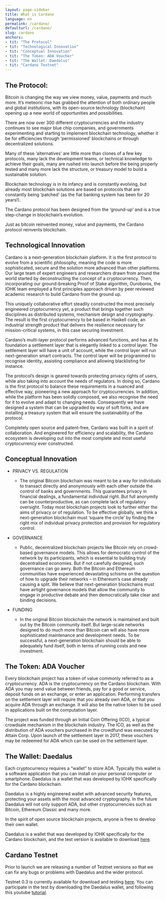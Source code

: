 ```yaml
---
layout: page-sidebar
title: What is Cardano
language: en
permalink: /cardano/
defaulturl: /cardano/
slug: cardano
anchors:
- tit: "The Protocol"
- tit: "Technological Innovation"
- tit: "Conceptual Innovation"
- tit: "The Token: ADA Voucher"
- tit: "The Wallet: Daedalus"
- tit: "Cardano Testnet"
---
```


## The Protocol:

Bitcoin is changing the way we view money, value, payments and much more. It’s meteoric rise has grabbed the attention of both ordinary people and global institutions, with its open-source technology (blockchain) opening up a new world of opportunities and possibilities.

There are now over 300 different cryptocurrencies and the industry continues to see major blue chip companies, and governments experimenting and starting to implement blockchain technology, whether it be for efficiencies through ‘permissioned’ blockchains or through decentralized solutions.

Many of these ‘alternatives’ are little more than clones of a few key protocols, many lack the development teams, or technical knowledge to achieve their goals, many are rushed into launch before the being properly tested and many more lack the structure, or treasury model to build a sustainable solution.

Blockchain technology is in its infancy and is constantly evolving, but already most blockchain solutions are based on protocols that are constantly being ‘patched’ (as the fiat banking system has been for 20 years!). 

The Cardano protocol has been designed from the ‘ground-up’ and is a true step-change in blockchain’s evolution.

Just as bitcoin reinvented money, value and payments, the Cardano protocol reinvents blockchain.

## Technological Innovation

Cardano is a next-generation blockchain platform. It is the first protocol to evolve from a scientific philosophy, meaning the code is more sophisticated, secure and the solution more advanced than other platforms. Our large team of expert engineers and researchers drawn from around the world started by deconstructing the concept of a cryptocurrency. Then, incorporating our ground-breaking Proof of Stake algorithm, Ouroboros, the IOHK team employed a first principles approach driven by peer reviewed academic research to build Cardano from the ground up.

This uniquely collaborative effort steadily constructed the most precisely engineered cryptocurrency yet, a product that brings together such disciplines as distributed systems, mechanism design and cryptography. The result is the first cryptocurrency to be based in Haskell code, an industrial strength product that delivers the resilience necessary for mission-critical systems, in this case securing investment.

Cardano’s multi-layer protocol performs advanced functions, and has at its foundation a settlement layer that is elegantly linked to a control layer. The settlement layer will have a unit of account, while the control layer will run next-generation smart contracts. The control layer will be programmed to recognise identity, assisting compliance and allowing blacklisting for instance.

The protocol’s design is geared towards protecting privacy rights of users, while also taking into account the needs of regulators. In doing so, Cardano is the first protocol to balance these requirements in a nuanced and effective way, pioneering a new approach for cryptocurrencies. In addition, while the platform has been solidly composed, we also recognise the need for it to evolve and adapt to changing needs. Consequently we have designed a system that can be upgraded by way of soft forks, and are installing a treasury system that will ensure the sustainability of the protocol.

Completely open source and patent-free, Cardano was built in a spirit of collaboration. And engineered for efficiency and scalability, the Cardano ecosystem is developing out into the most complete and most useful cryptocurrency ever constructed.

## Conceptual Innovation

* PRIVACY VS. REGULATION
  * The original Bitcoin blockchain was meant to be a way for individuals to transact directly and anonymously with each other outside the control of banks and governments. This guarantees privacy in financial dealings, a fundamental individual right. But full anonymity can be counterproductive, as can complete lack of regulatory oversight. Today most blockchain projects look to further either the aims of privacy or of regulation. To be effective globally, we think a next-generation blockchain must ‘square the circle’ by finding the right mix of individual privacy protection and provision for regulatory control.

* GOVERNANCE
  * Public, decentralized blockchain projects like Bitcoin rely on crowd-based governance models. This allows for democratic control of the network by its participants, which is essential to building truly decentralised economies. But if not carefully designed, such governance can go awry. Both the Bitcoin and Ethereum communities have experienced devastating schisms on the question of how to upgrade their networks – in Ethereum’s case already causing a split. We believe that next-generation blockchains must have airtight governance models that allow the community to engage in productive debate and then democratically take clear and binding decisions.

* FUNDING
  * In the original Bitcoin blockchain the network is maintained and built out by the Bitcoin community itself. But large-scale networks designed to do much more than Bitcoin can will also have more sophisticated maintenance and development needs. To be successful, a next-generation blockchain should be able to adequately fund itself, both in terms of running costs and new investment.

## The Token: ADA Voucher

Every blockchain project has a token of value commonly referred to as a cryptocurrency. ADA is the cryptocurrency on the Cardano blockchain. With ADA you may send value between friends, pay for a good or service, deposit funds on an exchange, or enter an application. Performing transfers on the settlement layer will require that you already own ADA, or that you acquire ADA through an exchange. It will also be the native token to be used in applications built on the computation layer.
 
The project was funded through an Initial Coin Offering (ICO), a typical crowdsale mechanism in the blockchain industry. The ICO, as well as the distribution of ADA vouchers purchased in the crowdfund was executed by Attain Corp. Upon launch of the settlement layer in 2017, these vouchers may be redeemed for ADA which can be used on the settlement layer.

## The Wallet: Daedalus

 
Each cryptocurrency requires a “wallet” to store ADA. Typically this wallet is a software application that you can install on your personal computer or smartphone. Daedalus is a wallet that was developed by IOHK specifically for the Cardano blockchain.

Daedalus is a highly engineered wallet with advanced security features, protecting your assets with the most advanced cryptography. In the future Daedalus will not only support ADA, but other cryptocurrencies such as Bitcoin, Ethereum Classic and many more.
 
In the spirit of open source blockchain projects, anyone is free to develop their own wallet.

Daedalus is a wallet that was developed by IOHK specifically for the Cardano blockchain, and the test version is available to download [here](https://test.daedaluswallet.io/).


## Cardano Testnet

Prior to launch we are releasing a number of Testnet versions so that we can fix any bugs or problems with Daedalus and the wider protocol.

Testnet 0.3 is currently available for download and testing  [here](https://test.daedaluswallet.io/).
You can participate in the test by downloading the Daedalus wallet, and following this youtube [tutorial](https://www.youtube.com/watch?v=jfv7Ha8cPps).
